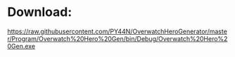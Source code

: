 # Download:

https://raw.githubusercontent.com/PY44N/OverwatchHeroGenerator/master/Program/Overwatch%20Hero%20Gen/bin/Debug/Overwatch%20Hero%20Gen.exe
